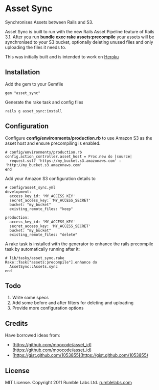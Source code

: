 # Asset Sync

Synchronises Assets between Rails and S3.

Asset Sync is built to run with the new Rails Asset Pipeline feature of Rails 3.1.  After you run __bundle exec rake assets:precompile__ your assets will be synchronised to your S3 
bucket, optionally deleting unused files and only uploading the files it needs to.

This was initially built and is intended to work on [Heroku](http://heroku.com)

## Installation

Add the gem to your Gemfile

    gem "asset_sync"

Generate the rake task and config files

    rails g asset_sync:install

## Configuration

Configure __config/environments/production.rb__ to use Amazon
S3 as the asset host and ensure precompiling is enabled.

    # config/environments/production.rb
    config.action_controller.asset_host = Proc.new do |source|
      request.ssl? 'https://my_bucket.s3.amazonaws.com' : 'http://my_bucket.s3.amazonaws.com'
    end

Add your Amazon S3 configuration details to
    
    # config/asset_sync.yml
    development:
      access_key_id: 'MY_ACCESS_KEY'
      secret_access_key: 'MY_ACCESS_SECRET'
      bucket: "my_bucket"
      existing_remote_files: "keep"

    production:
      access_key_id: 'MY_ACCESS_KEY'
      secret_access_key: 'MY_ACCESS_SECRET'
      bucket: "my_bucket"
      existing_remote_files: "delete"

A rake task is installed with the generator to enhance the rails 
precompile task by automatically running after it:

    # lib/tasks/asset_sync.rake
    Rake::Task["assets:precompile"].enhance do
      AssetSync::Assets.sync
    end

## Todo

1. Write some specs
2. Add some before and after filters for deleting and uploading
3. Provide more configuration options

## Credits

Have borrowed ideas from:

 - [https://github.com/moocode/asset_id](https://github.com/moocode/asset_id)
 - [https://gist.github.com/1053855](https://gist.github.com/1053855)

## License

MIT License. Copyright 2011 Rumble Labs Ltd. [rumblelabs.com](http://rumblelabs.com)